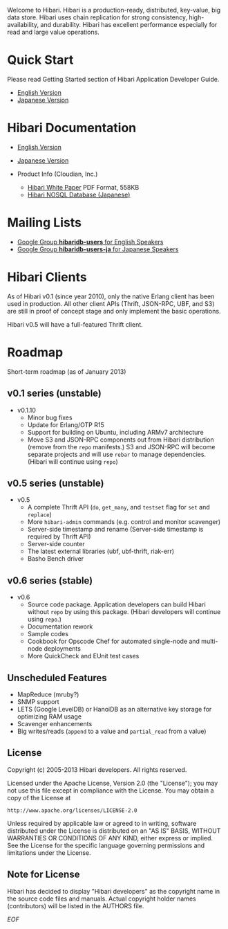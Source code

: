 Welcome to Hibari. Hibari is a production-ready, distributed,
key-value, big data store. Hibari uses chain replication for strong
consistency, high-availability, and durability. Hibari has excellent
performance especially for read and large value operations.


# Quick Start

Please read Getting Started section of Hibari Application Developer Guide.

- [English Version](http://hibari.github.com/hibari-doc/hibari-app-developer-guide.en.html#getting-started)
- [Japanese Version](http://hibari.github.com/hibari-doc/hibari-app-developer-guide.ja.html#getting-started)


# Hibari Documentation

- [English Version](http://hibari.github.com/hibari-doc/)
- [Japanese Version](http://hibari.github.com/hibari-doc/)

- Product Info (Cloudian, Inc.)
  * [Hibari White Paper](http://www.cloudian.com/cloud-storage-products/white-papers/2011-08-Hibari-Whitepaper.pdf) PDF Format, 558KB
  * [Hibari NOSQL Database (Japanese)](http://www.cloudian.jp/technologies/hibari-nosql-database.html)


# Mailing Lists

- [Google Group **hibaridb-users** for English Speakers](http://groups.google.com/forum/#!forum/hibaridb-users)
- [Google Group **hibaridb-users-ja** for Japanese Speakers](http://groups.google.com/forum/#!forum/hibaridb-users-ja)


# Hibari Clients

As of Hibari v0.1 (since year 2010), only the native Erlang client has
been used in production. All other client APIs (Thrift, JSON-RPC, UBF,
and S3) are still in proof of concept stage and only implement the
basic operations.

Hibari v0.5 will have a full-featured Thrift client.


# Roadmap

Short-term roadmap (as of January 2013)

## v0.1 series (unstable)

- v0.1.10
  * Minor bug fixes
  * Update for Erlang/OTP R15
  * Support for building on Ubuntu, including ARMv7 architecture
  * Move S3 and JSON-RPC components out from Hibari distribution
    (remove from the `repo` manifests.)  S3 and JSON-RPC will become
    separate projects and will use `rebar` to manage
    dependencies. (Hibari will continue using `repo`)


## v0.5 series (unstable)

- v0.5
  * A complete Thrift API (`do`, `get_many`, and `testset` flag for
    `set` and `replace`)
  * More `hibari-admin` commands (e.g. control and monitor scavenger)
  * Server-side timestamp and rename (Server-side timestamp is
    required by Thrift API)
  * Server-side counter
  * The latest external libraries (ubf, ubf-thrift, riak-err)
  * Basho Bench driver


## v0.6 series (stable)

- v0.6
  * Source code package. Application developers can build Hibari
    without `repo` by using this package. (Hibari developers will
    continue using `repo`.)
  * Documentation rework
  * Sample codes
  * Cookbook for Opscode Chef for automated single-node and multi-node
    deployments
  * More QuickCheck and EUnit test cases


## Unscheduled Features

- MapReduce (mruby?)
- SNMP support
- LETS (Google LevelDB) or HanoiDB as an alternative key storage for
  optimizing RAM usage
- Scavenger enhancements
- Big writes/reads (`append` to a value and `partial_read` from a value)


## License

Copyright (c) 2005-2013 Hibari developers.  All rights reserved.

Licensed under the Apache License, Version 2.0 (the "License");
you may not use this file except in compliance with the License.
You may obtain a copy of the License at

    http://www.apache.org/licenses/LICENSE-2.0

Unless required by applicable law or agreed to in writing, software
distributed under the License is distributed on an "AS IS" BASIS,
WITHOUT WARRANTIES OR CONDITIONS OF ANY KIND, either express or implied.
See the License for the specific language governing permissions and
limitations under the License.


## Note for License

Hibari has decided to display "Hibari developers" as the copyright
name in the source code files and manuals. Actual copyright holder
names (contributors) will be listed in the AUTHORS file.


_EOF_
